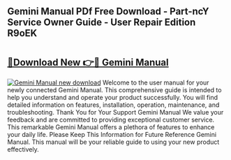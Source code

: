 ## Gemini Manual PDf Free Download - Part-ncY Service Owner Guide - User Repair Edition R9oEK

# <h2><a href="http://bc87243.oget.top/?id=Gemini+Manual">🔗Download New 👉🔴 Gemini Manual</a></h2>

[![Gemini Manual new download](https://i.imgur.com/5g1atiW.png)](http://bc87243.oget.top/?id=Gemini+Manual)
Welcome to the user manual for your newly connected Gemini Manual. This comprehensive guide is intended to help you understand and operate your product successfully. You will find detailed information on features, installation, operation, maintenance, and troubleshooting. Thank You for Your Support Gemini Manual We value your feedback and are committed to providing exceptional customer service. This remarkable Gemini Manual offers a plethora of features to enhance your daily life. Please Keep This Information for Future Reference Gemini Manual. This manual will be your reliable guide to using your new product effectively.
